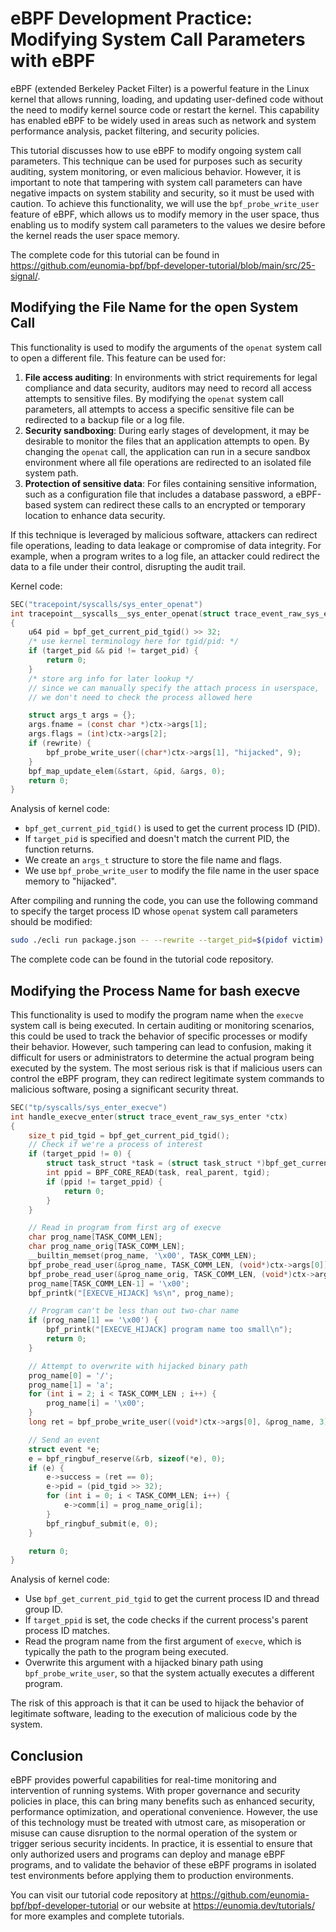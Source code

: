 # eBPF Development Practice: Modifying System Call Parameters with eBPF

eBPF (extended Berkeley Packet Filter) is a powerful feature in the Linux kernel that allows running, loading, and updating user-defined code without the need to modify kernel source code or restart the kernel. This capability has enabled eBPF to be widely used in areas such as network and system performance analysis, packet filtering, and security policies.

This tutorial discusses how to use eBPF to modify ongoing system call parameters. This technique can be used for purposes such as security auditing, system monitoring, or even malicious behavior. However, it is important to note that tampering with system call parameters can have negative impacts on system stability and security, so it must be used with caution. To achieve this functionality, we will use the `bpf_probe_write_user` feature of eBPF, which allows us to modify memory in the user space, thus enabling us to modify system call parameters to the values we desire before the kernel reads the user space memory.

The complete code for this tutorial can be found in <https://github.com/eunomia-bpf/bpf-developer-tutorial/blob/main/src/25-signal/>.

## Modifying the File Name for the open System Call

This functionality is used to modify the arguments of the `openat` system call to open a different file. This feature can be used for:

1. **File access auditing**: In environments with strict requirements for legal compliance and data security, auditors may need to record all access attempts to sensitive files. By modifying the `openat` system call parameters, all attempts to access a specific sensitive file can be redirected to a backup file or a log file.
2. **Security sandboxing**: During early stages of development, it may be desirable to monitor the files that an application attempts to open. By changing the `openat` call, the application can run in a secure sandbox environment where all file operations are redirected to an isolated file system path.
3. **Protection of sensitive data**: For files containing sensitive information, such as a configuration file that includes a database password, a eBPF-based system can redirect these calls to an encrypted or temporary location to enhance data security.

If this technique is leveraged by malicious software, attackers can redirect file operations, leading to data leakage or compromise of data integrity. For example, when a program writes to a log file, an attacker could redirect the data to a file under their control, disrupting the audit trail.

Kernel code:

```c
SEC("tracepoint/syscalls/sys_enter_openat")
int tracepoint__syscalls__sys_enter_openat(struct trace_event_raw_sys_enter *ctx)
{
    u64 pid = bpf_get_current_pid_tgid() >> 32;
    /* use kernel terminology here for tgid/pid: */
    if (target_pid && pid != target_pid) {
        return 0;
    }
    /* store arg info for later lookup */
    // since we can manually specify the attach process in userspace,
    // we don't need to check the process allowed here

    struct args_t args = {};
    args.fname = (const char *)ctx->args[1];
    args.flags = (int)ctx->args[2];
    if (rewrite) {
        bpf_probe_write_user((char*)ctx->args[1], "hijacked", 9);
    }
    bpf_map_update_elem(&start, &pid, &args, 0);
    return 0;
}
```

Analysis of kernel code:

- `bpf_get_current_pid_tgid()` is used to get the current process ID (PID).
- If `target_pid` is specified and doesn't match the current PID, the function returns.
- We create an `args_t` structure to store the file name and flags.
- We use `bpf_probe_write_user` to modify the file name in the user space memory to "hijacked".

After compiling and running the code, you can use the following command to specify the target process ID whose `openat` system call parameters should be modified:

```bash
sudo ./ecli run package.json -- --rewrite --target_pid=$(pidof victim)
```

The complete code can be found in the tutorial code repository.

## Modifying the Process Name for bash execve

This functionality is used to modify the program name when the `execve` system call is being executed. In certain auditing or monitoring scenarios, this could be used to track the behavior of specific processes or modify their behavior. However, such tampering can lead to confusion, making it difficult for users or administrators to determine the actual program being executed by the system. The most serious risk is that if malicious users can control the eBPF program, they can redirect legitimate system commands to malicious software, posing a significant security threat.

```c
SEC("tp/syscalls/sys_enter_execve")
int handle_execve_enter(struct trace_event_raw_sys_enter *ctx)
{
    size_t pid_tgid = bpf_get_current_pid_tgid();
    // Check if we're a process of interest
    if (target_ppid != 0) {
        struct task_struct *task = (struct task_struct *)bpf_get_current_task();
        int ppid = BPF_CORE_READ(task, real_parent, tgid);
        if (ppid != target_ppid) {
            return 0;
        }
    }

    // Read in program from first arg of execve
    char prog_name[TASK_COMM_LEN];
    char prog_name_orig[TASK_COMM_LEN];
    __builtin_memset(prog_name, '\x00', TASK_COMM_LEN);
    bpf_probe_read_user(&prog_name, TASK_COMM_LEN, (void*)ctx->args[0]);
    bpf_probe_read_user(&prog_name_orig, TASK_COMM_LEN, (void*)ctx->args[0]);
    prog_name[TASK_COMM_LEN-1] = '\x00';
    bpf_printk("[EXECVE_HIJACK] %s\n", prog_name);

    // Program can't be less than out two-char name
    if (prog_name[1] == '\x00') {
        bpf_printk("[EXECVE_HIJACK] program name too small\n");
        return 0;
    }

    // Attempt to overwrite with hijacked binary path
    prog_name[0] = '/';
    prog_name[1] = 'a';
    for (int i = 2; i < TASK_COMM_LEN ; i++) {
        prog_name[i] = '\x00';
    }
    long ret = bpf_probe_write_user((void*)ctx->args[0], &prog_name, 3);

    // Send an event
    struct event *e;
    e = bpf_ringbuf_reserve(&rb, sizeof(*e), 0);
    if (e) {
        e->success = (ret == 0);
        e->pid = (pid_tgid >> 32);
        for (int i = 0; i < TASK_COMM_LEN; i++) {
            e->comm[i] = prog_name_orig[i];
        }
        bpf_ringbuf_submit(e, 0);
    }

    return 0;
}
```

Analysis of kernel code:

- Use `bpf_get_current_pid_tgid` to get the current process ID and thread group ID.
- If `target_ppid` is set, the code checks if the current process's parent process ID matches.
- Read the program name from the first argument of `execve`, which is typically the path to the program being executed.
- Overwrite this argument with a hijacked binary path using `bpf_probe_write_user`, so that the system actually executes a different program.

The risk of this approach is that it can be used to hijack the behavior of legitimate software, leading to the execution of malicious code by the system.

## Conclusion

eBPF provides powerful capabilities for real-time monitoring and intervention of running systems. With proper governance and security policies in place, this can bring many benefits such as enhanced security, performance optimization, and operational convenience. However, the use of this technology must be treated with utmost care, as misoperation or misuse can cause disruption to the normal operation of the system or trigger serious security incidents. In practice, it is essential to ensure that only authorized users and programs can deploy and manage eBPF programs, and to validate the behavior of these eBPF programs in isolated test environments before applying them to production environments.

You can visit our tutorial code repository at <https://github.com/eunomia-bpf/bpf-developer-tutorial> or our website at <https://eunomia.dev/tutorials/> for more examples and complete tutorials.
